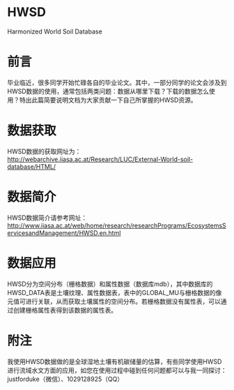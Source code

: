 # HWSD
Harmonized World Soil Database
# 前言
毕业临近，很多同学开始忙碌各自的毕业论文。其中，一部分同学的论文会涉及到HWSD数据的使用，通常包括两类问题：数据从哪里下载？下载的数据怎么使用？特出此篇简要说明文档为大家贡献一下自己所掌握的HWSD资源。
# 数据获取
HWSD数据的获取网址为：http://webarchive.iiasa.ac.at/Research/LUC/External-World-soil-database/HTML/
# 数据简介
HWSD数据简介请参考网址：http://www.iiasa.ac.at/web/home/research/researchPrograms/EcosystemsServicesandManagement/HWSD.en.html
# 数据应用
HWSD分为空间分布（栅格数据）和属性数据（数据库mdb），其中数据库的HWSD_DATA表是土壤纹理、属性数据表，表中的GLOBAL_MU与栅格数据的像元值可进行关联，从而获取土壤属性的空间分布。若栅格数据没有属性表，可以通过创建栅格属性表得到该数据的属性表。
# 附注
我使用HWSD数据做的是全球湿地土壤有机碳储量的估算，有些同学使用HWSD进行流域水文方面的应用，如您在使用过程中碰到任何问题都可以与我一同探讨：justforduke（微信）、1029128925（QQ）
